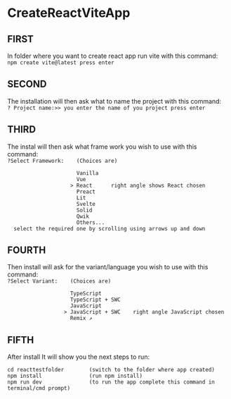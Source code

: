 # CreateReactViteApp

## FIRST
  In folder where you want to create react app run vite with this command:</br>
    `npm create vite@latest press enter`
    
## SECOND
  The installation will then ask what to name the project with this command:</br>
    `? Project name:>> you enter the name of you project press enter`
## THIRD
  The instal will then ask what frame work you wish to use with this command:</br>
    `?Select Framework:    (Choices are)`
    
                          Vanilla
                          Vue
                        > React      right angle shows React chosen
                          Preact
                          Lit
                          Svelte
                          Solid
                          Qwik
                          Others...
      select the required one by scrolling using arrows up and down
                                      
## FOURTH
  Then install will ask for the variant/language you wish to use with this command:</br>
    `?Select Variant:    (Choices are)`
    
                        TypeScript
                        TypeScript + SWC
                        JavaScript
                      > JavaScript + SWC    right angle JavaScript chosen
                        Remix ↗
                        
      
## FIFTH
  After install It will show you the next steps to run: </br>
  
    cd reacttestfolder        (switch to the folder where app created)
    npm install               (run npm install)
    npm run dev               (to run the app complete this command in terminal/cmd prompt)






